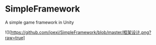 # SimpleFramework
A simple game framework in Unity

!()[https://github.com/joexi/SimpleFramework/blob/master/框架设计.png?raw=true]
